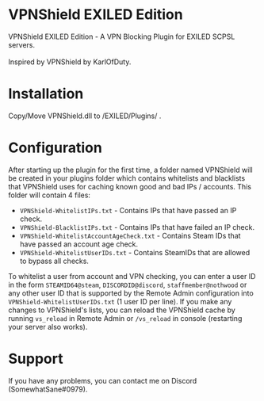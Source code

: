 # VPNShield EXILED Edition
VPNShield EXILED Edition - A VPN Blocking Plugin for EXILED SCPSL servers.<br><br>
Inspired by VPNShield by KarlOfDuty.

<h1>Installation</h1>
<p>Copy/Move VPNShield.dll to /EXILED/Plugins/ .

<h1>Configuration</h1>
<p>After starting up the plugin for the first time, a folder named VPNShield will be created in your plugins folder which contains whitelists and blacklists that VPNShield uses for caching known good and bad IPs / accounts. This folder will contain 4 files:

- `VPNShield-WhitelistIPs.txt` - Contains IPs that have passed an IP check.
- `VPNShield-BlacklistIPs.txt` - Contains IPs that have failed an IP check.
- `VPNShield-WhitelistAccountAgeCheck.txt` - Contains Steam IDs that have passed an account age check.
- `VPNShield-WhitelistUserIDs.txt` - Contains SteamIDs that are allowed to bypass all checks.

To whitelist a user from account and VPN checking, you can enter a user ID in the form `STEAMID64@steam`, `DISCORDID@discord`, `staffmember@nothwood` or any other user ID that is supported by the Remote Admin configuration into `VPNShield-WhitelistUserIDs.txt` (1 user ID per line). If you make any changes to VPNShield's lists, you can reload the VPNShield cache by running `vs_reload` in Remote Admin or `/vs_reload` in console (restarting your server also works).

<h1>Support</h1>
If you have any problems, you can contact me on Discord (SomewhatSane#0979).
